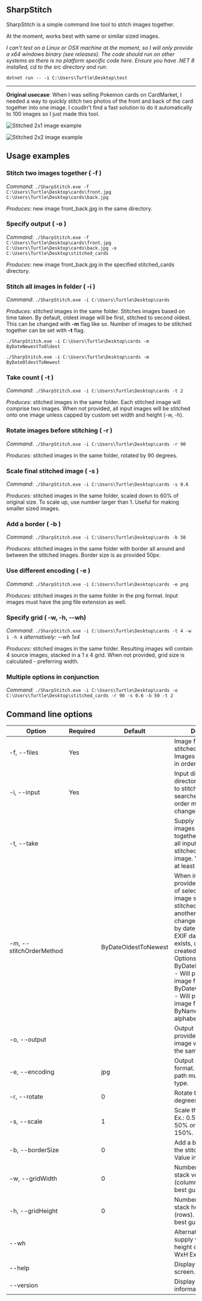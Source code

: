 ## SharpStitch

SharpStitch is a simple command line tool to stitch images together.

At the moment, works best with same or similar sized images.

*I can't test on a Linux or OSX machine at the moment, so I will only provide a x64 windows binary (see releases). The code should run on other systems as there is no platform specific code here. Ensure you have .NET 8 installed, cd to the src directory and run:*

`dotnet run -- -i C:\Users\Turtle\Desktop\test`

---

**Original usecase**: When I was selling Pokemon cards on CardMarket, I needed a way to quickly stitch two photos of the front and back of the card together into one image. I coudln't find a fast solution to do it automatically to 100 images so I just made this tool.

![Stitched 2x1 image example](media/front_back.jpg "Stitched")

![Stitched 2x2 image example](media/birds.jpg "Stitched")

## Usage examples

### Stitch two images together ( -f )

*Command*: `./SharpStitch.exe -f C:\Users\Turtle\Desktop\cards\front.jpg C:\Users\Turtle\Desktop\cards\back.jpg`

*Produces*: new image front_back.jpg in the same directory.

### Specify output ( -o )

*Command*: `./SharpStitch.exe -f C:\Users\Turtle\Desktop\cards\front.jpg C:\Users\Turtle\Desktop\cards\back.jpg -o C:\Users\Turtle\Desktop\stitched_cards`

*Produces*: new image front_back.jpg in the specified stitched_cards directory.

### Stitch all images in folder ( -i )

*Command*: `./SharpStitch.exe -i C:\Users\Turtle\Desktop\cards`

*Produces*: stitched images in the same folder. Stitches images based on time taken. By default, oldest image will be first, stitched to second oldest. This can be changed with **-m** flag like so. Number of images to be stitched together can be set with **-t** flag.

``./SharpStitch.exe -i C:\Users\Turtle\Desktop\cards -m ByDateNewestToOldest``

``./SharpStitch.exe -i C:\Users\Turtle\Desktop\cards -m ByDateOldestToNewest``

### Take count ( -t )

*Command*: `./SharpStitch.exe -i C:\Users\Turtle\Desktop\cards -t 2`

*Produces*: stitched images in the same folder. Each stitched image will comprise two images. When not provided, all input images will be stitched onto one image unless capped by custom set width and height (-w, -h).

### Rotate images before stitching ( -r )

*Command*: `./SharpStitch.exe -i C:\Users\Turtle\Desktop\cards -r 90`

*Produces*: stitched images in the same folder, rotated by 90 degrees.

### Scale final stitched image ( -s )

*Command*: `./SharpStitch.exe -i C:\Users\Turtle\Desktop\cards -s 0.6`

*Produces*: stitched images in the same folder, scaled down to 60% of original size. To scale up, use number larger than 1. Useful for making smaller sized images.

### Add a border ( -b )

*Command*: `./SharpStitch.exe -i C:\Users\Turtle\Desktop\cards -b 50`

*Produces*: stitched images in the same folder with border all around and between the stitched images. Border size is as provided 50px.

### Use different encoding ( -e )

*Command*: `./SharpStitch.exe -i C:\Users\Turtle\Desktop\cards -e png`

*Produces*: stitched images in the same folder in the png format. Input images must have the png file extension as well.

### Specify grid ( -w, -h, --wh)

*Command*: `./SharpStitch.exe -i C:\Users\Turtle\Desktop\cards -t 4 -w 1 -h 4` *alternatively: --wh 1x4*

*Produces*: stitched images in the same folder. Resulting images will contain 4 source images, stacked in a 1 x 4 grid. When not provided, grid size is calculated - preferring width.

### Multiple options in conjunction

*Command*: `./SharpStitch.exe -i C:\Users\Turtle\Desktop\cards -o C:\Users\Turtle\Desktop\stitched_cards -r 90 -s 0.6 -b 50 -t 2`

## Command line options 
| Option                 | Required | Default              | Description                                                                                                             |
| ---------------------- | -------- | -------------------- | ------------------------------------------------------------------------------------------------------------------------|
|-f, --files             | Yes      |                      | Image files you want stitched together. Images will be stiched in order provided.                                       |
|-i, --input             | Yes      |                      | Input directory. The directory where images to stitch will be searched for. Stitch order method can be changed with -m. |
|-t, --take              |          |                      | Supply the number of images to be stitched together. When not set, all input images will be stitched into one image. Value should be at least 2. |
|-m, --stitchOrderMethod |          | ByDateOldestToNewest | When input directory is provided, the method of selecting which image should be stitched first with another can be changed. When picking by date, time taken EXIF data is used if exists, otherwise, date created is used. <br>Options:<br>ByDateNewestToOldest - Will pick the newest image first<br>ByDateOldestToNewest - Will pick the oldest image first<br>ByName - Will pick in alphabetical order|
|-o, --output            |          |                      |   Output path. If not provided, stiched image will be placed in the same path as input.                                 |
|-e, --encoding          |          |          jpg         |   Output and input format. Images in input path must be of this file type.                                              |
|-r, --rotate            |          |           0          |   Rotate the images N degrees.                                                                                          |
|-s, --scale             |          |           1          |   Scale the final image. Ex.: 0.5 to scale down 50% or 1.5 to scale up 150%.                                            |
|-b, --borderSize        |          |           0          |   Add a border around the stitched images. Value in pixels.                                                             |
|-w, --gridWidth         |          |           0          |   Number of images to stack vertically (columns). Leave 0 for best guess.                                               |
|-h, --gridHeight        |          |           0          |   Number of images to stack horizontally (rows). Leave 0 for best guess.                                                |
|--wh                    |          |                      |   Alternative way to supply width and height of grid. Format: WxH Ex.: 2x1                                              |
|--help                  |          |                      |   Display this help screen.                                                                                             |
|--version               |          |                      |   Display version information.                                                                                          |
